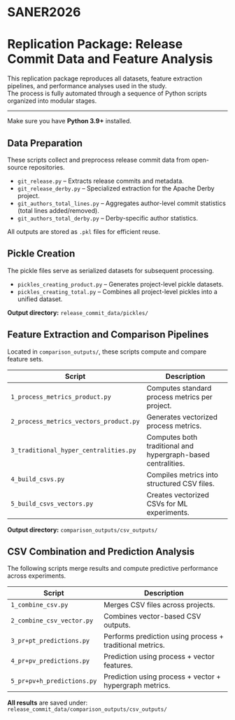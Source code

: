 # SANER2026
# Replication Package: Release Commit Data and Feature Analysis

This replication package reproduces all datasets, feature extraction pipelines, and performance analyses used in the study.  
The process is fully automated through a sequence of Python scripts organized into modular stages.

---

Make sure you have **Python 3.9+** installed.

## Data Preparation

These scripts collect and preprocess release commit data from open-source repositories.

- `git_release.py` – Extracts release commits and metadata.
- `git_release_derby.py` – Specialized extraction for the Apache Derby project.
- `git_authors_total_lines.py` – Aggregates author-level commit statistics (total lines added/removed).
- `git_authors_total_derby.py` – Derby-specific author statistics.

All outputs are stored as `.pkl` files for efficient reuse.

## Pickle Creation

The pickle files serve as serialized datasets for subsequent processing.

- `pickles_creating_product.py` – Generates project-level pickle datasets.
- `pickles_creating_total.py` – Combines all project-level pickles into a unified dataset.

**Output directory:** `release_commit_data/pickles/`

## Feature Extraction and Comparison Pipelines

Located in `comparison_outputs/`, these scripts compute and compare feature sets.

| Script | Description |
|---------|-------------|
| `1_process_metrics_product.py` | Computes standard process metrics per project. |
| `2_process_metrics_vectors_product.py` | Generates vectorized process metrics. |
| `3_traditional_hyper_centralities.py` | Computes both traditional and hypergraph-based centralities. |
| `4_build_csvs.py` | Compiles metrics into structured CSV files. |
| `5_build_csvs_vectors.py` | Creates vectorized CSVs for ML experiments. |

**Output directory:** `comparison_outputs/csv_outputs/`

## CSV Combination and Prediction Analysis

The following scripts merge results and compute predictive performance across experiments.

| Script | Description |
|---------|-------------|
| `1_combine_csv.py` | Merges CSV files across projects. |
| `2_combine_csv_vector.py` | Combines vector-based CSV outputs. |
| `3_pr+pt_predictions.py` | Performs prediction using process + traditional metrics. |
| `4_pr+pv_predictions.py` | Prediction using process + vector features. |
| `5_pr+pv+h_predictions.py` | Prediction using process + vector + hypergraph metrics. |

**All results** are saved under:  
`release_commit_data/comparison_outputs/csv_outputs/`


